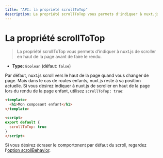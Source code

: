 ```yaml
---
title: "API: la propriété scrollToTop"
description: La propriété scrollToTop vous permets d'indiquer à nuxt.js de scroller en haut de la page avant de faire le rendu.
---
```


# La propriété scrollToTop

> La propriété scrollToTop vous permets d'indiquer à nuxt.js de scroller en haut de la page avant de faire le rendu.

- **Type:** `Boolean` (défaut: `false`)

Par défaut, nuxt.js scroll vers le haut de la page quand vous changer de page. Mais dans le cas de routes enfants, nuxt.js reste à sa position actuelle. Si vous désirez indiquer à nuxt.js de scroller en haut de la page lors du rendu de la page enfant, utilisez `scrollToTop: true`:

```html
<template>
  <h1>Mon composant enfant</h1>
</template>

<script>
export default {
  scrollToTop: true
}
</script>
```

Si vous désirez écraser le comportonent par défaut du scroll, regardez l'[option scrollBehavior](/api/configuration-router#scrollBehavior).

